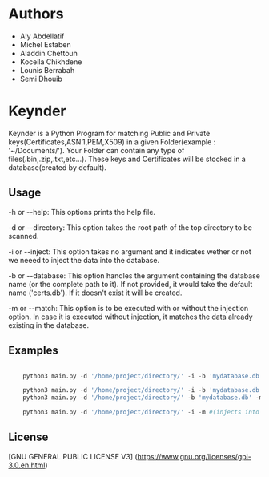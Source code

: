 # Authors

* Aly Abdellatif
* Michel Estaben
* Aladdin Chettouh
* Koceila Chikhdene
* Lounis Berrabah
* Semi Dhouib


# Keynder

Keynder is a Python Program for matching Public and Private keys(Certificates,ASN.1,PEM,X509) in a given Folder(example : '~/Documents/'). Your Folder can contain any type of files(.bin,.zip,.txt,etc...). These keys and Certificates will be stocked in a database(created by default).



## Usage
-h or --help:
	This options prints the help file.

-d or --directory:
	This option takes the root path of the top directory to be scanned.
	
-i or --inject:
	This option takes no argument and it indicates wether or not we neeed to inject the data into the database.

-b or --database:
	This option handles the argument containing the database name (or the complete path to it). If not provided, it would take the default name ('certs.db'). If it doesn't exist it will be created.
	
-m or --match:
	This option is to be executed with or without the injection option. In case it is executed without injection, it matches the data already existing in the database.

## Examples

```python

	python3 main.py -d '/home/project/directory/' -i -b 'mydatabase.db' -m #(for the whole procedure, grabbing, injecting and matching);

	python3 main.py -d '/home/project/directory/' -i -b 'mydatabase.db' #(for grabbing and injecting without matching into exisiting database or database with custom name);
	python3 main.py -d '/home/project/directory/' -b 'mydatabase.db' -m #(matches data into the already existing database);

	python3 main.py -d '/home/project/directory/' -i -m #(injects into the defaults database 'certs.db' and matches data. If the database does not exist it will create it).

```
## License
[GNU GENERAL PUBLIC LICENSE V3] (https://www.gnu.org/licenses/gpl-3.0.en.html)
